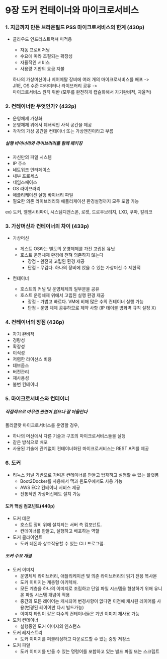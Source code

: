 # 9장 도커 컨테이너와 마이크로서비스


### 1. 지금까지 만든 브라운필드 PSS 마이크로서비스의 한계 (430p)

- 클라우드 인프라스트럭쳐 미적용   
  - 자동 프로비저닝
  - 수요에 따라 조절되는 확장성
  - 자율적인 서비스
  - 사용량 기반의 요금 지불

  하나의 가상머신이나 베어메탈 장비에 여러 개의 마이크로서비스를 배포 -><br/>
  JRE, OS 수준 파라미터나 라이브러리 공유 -><br/>
  마이크로서비스 원칙 위반 (모두를 완전하게 캡슐화해서 자기완비적, 자율적)

### 2. 컨테이너란 무엇인가? (432p)
- 운영체제 가상화 
- 운영체제 위에서 폐쇄적인 사적 공간을 제공
- 각각의 가상 공간을 컨테이너 또는 가상엔진이라고 부름<br/>

##### 실행 바이너리와 라이브러리를 함께 패키징<br/>
  - 자신만의 파일 시스템
  - IP 주소
  - 네트워크 인터페이스
  - 내부 프로세스 
  - 네임스페이스
  - OS 라이브러리
  - 애플리케이션 실행 바이너리 파일
  - 필요한 의존 라이브러리와 애플리케이션 환경설정까지 모두 포함 가능
     
ex) 도커, 엘엠시티파이, 시스템디앤스폰, 로켓, 드로우브리지, LXD, 쿠마, 칼리코

### 3. 가상머신과 컨테이너의 차이 (433p)
- 가상머신<br/> 
  - 게스트 OS라는 별도의 운영체제를 가진 고립된 유닛
  - 호스트 운영체제 환경에 전혀 의존하지 않는다<br/>
    - 장점 - 완전히 고립된 환경 제공
    - 단점 - 무겁다. 하나의 장비에 얹을 수 있는 가상머신 수 제한적<br/>
    
- 컨테이너
  - 호스트의 커널 및 운영체제의 일부분을 공유
  - 호스트 운영체제 위에서 고립된 실행 환경 제공
    - 장점 - 가볍고 빠르다. VM에 비해 많은 수의 컨테이너 실행 가능
    - 단점 - 운영 체제 공유하므로 제약 사항 (IP 테이블 방화벽 규칙 설정 X)
    
   
### 4. 컨테이너의 장점 (436p)
- 자기 완비적
- 경량성
- 확장성
- 이식성
- 저렴한 라이선스 비용 
- 데브옵스
- 버전관리
- 재사용성
- 불변 컨테이너

### 5. 마이크로서비스와 컨테이너 
  ##### 직접적으로 아무런 관련이 없으나 잘 어울린다
폴리글랏 마이크로서비스를 운영할 경우, 
- 하나의 머신에서 다른 기술과 구조의 마이크로서비스들을 실행
- 같은 방식으로 배포
- 사용된 기술에 관계없이 컨테이너화된 마이크로서비스는 REST API를 제공

### 6. 도커
- 리눅스 커널 기반으로 가벼운 컨테이너를 만들고 탑재하고 실행할 수 있는 플랫폼
  - Boot2Docker를 사용해서 맥과 윈도우에서도 사용 가능
  - AWS EC2 컨테이너 서비스 제공
  - 전통적인 가상머신에도 설치 가능

#### 도커 핵심 컴포넌트(440p)
- 도커 데몬 
  - 호스트 장비 위에 설치되는 서버 측 컴포넌트. 
  - 컨테이너를 만들고, 실행하고 배포하는 역할
- 도커 클라이언트 
  - 도커 데몬과 상호작용할 수 있는 CLI 프로그램.       

##### 도커 주요 개념
- 도커 이미지 
  - 운영체제 라이브러리, 애플리케이션 및 의존 라이브러리의 읽기 전용 복사본
  - 도커 이미지는 계층형 아키텍처. 
  - 모든 계층을 하나의 이미지로 조립하고 단일 파일 시스템을 형성하기 위해 유니온 파일 시스템 개념이 적용
  - 중간의 모든 레이어는 캐시되어 변경사항이 없다면 이전에 캐시된 레이어를 사용(변경된 레이어만 다시 빌드가능)
  - 이미지 타입이 같은 다수의 컨테이너들은 기반 이미지 재사용 가능
- 도커 컨테이너 
  - 실행중인 도커 이미지의 인스턴스
- 도커 레지스트리
  - 도커 이미지를 퍼블리싱하고 다운로드할 수 있는 중앙 저장소
- 도커 파일 
  - 도커 이미지를 만들 수 있는 명령어를 포함하고 있는 빌드 파일 또는 스크립트
    
    
